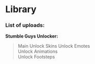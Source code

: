 # Library

### List of uploads:


**Stumble Guys Unlocker:**
>Main
> Unlock Skins
> Unlock Emotes<br>
> Unlock Animations<br>
> Unlock Footsteps<br>
